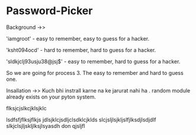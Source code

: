 # Password-Picker

Background ->>

'iamgroot' - easy to remember, easy to guess for a hacker.

'ksht094ocd' - hard to remember, hard to guess for a hacker.

'sldkjclj93usju38@jsj$' - easy to remember, hard to guess for a hacker.

So we are going for process 3. The easy to remember and hard to guess one.

Insallation ->>
Kuch bhi instrall karne na ke jarurat nahi ha . random module already exists on your pyton system.


flksjcjslkcjklsjklc

lsdfsfjflksjflkjs
jdlsjklcjsdljclsdklcjklds
slcjsljlsjkljslfjlksdjlsdjdlf
slkjclsjljskljlksjlsyasdh don qjsljfl
